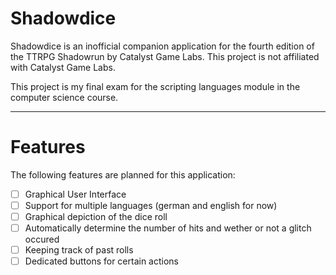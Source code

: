 # Shadowdice
Shadowdice is an inofficial companion application for the fourth edition of the TTRPG Shadowrun by Catalyst Game Labs.
This project is not affiliated with Catalyst Game Labs.

This project is my final exam for the scripting languages module in the computer science course.

---
# Features
The following features are planned for this application:
- [ ] Graphical User Interface
- [ ] Support for multiple languages (german and english for now)
- [ ] Graphical depiction of the dice roll
- [ ] Automatically determine the number of hits and wether or not a glitch occured
- [ ] Keeping track of past rolls
- [ ] Dedicated buttons for certain actions 
